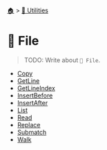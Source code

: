 <!--startTocHeader-->
[🏠](../../README.md) > [🔧 Utilities](../README.md)
# 📁 File
<!--endTocHeader-->

> TODO: Write about `📁 File`.

<!--startTocSubtopic-->
- [Copy](copy.md)
- [GetLine](get-line.md)
- [GetLineIndex](get-line-index.md)
- [InsertBefore](insert-before.md)
- [InsertAfter](insert-after.md)
- [List](list.md)
- [Read](read.md)
- [Replace](replace.md)
- [Submatch](submatch.md)
- [Walk](walk.md)
<!--endTocSubtopic-->